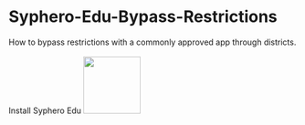 # Syphero-Edu-Bypass-Restrictions
How to bypass restrictions with a commonly approved app through districts.
<br>
<br>
Install Syphero Edu <img src="https://cdn-icons-png.flaticon.com/512/0/532.png" width="100" height="100">
